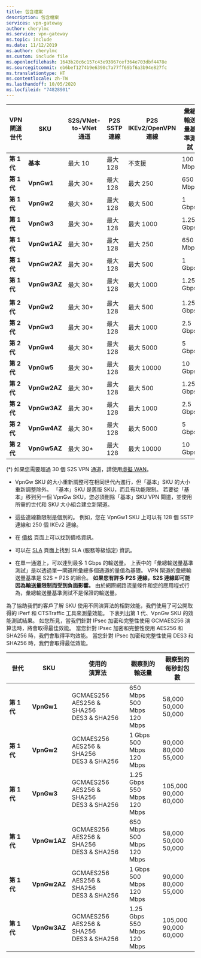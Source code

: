 ```yaml
---
title: 包含檔案
description: 包含檔案
services: vpn-gateway
author: cherylmc
ms.service: vpn-gateway
ms.topic: include
ms.date: 11/12/2019
ms.author: cherylmc
ms.custom: include file
ms.openlocfilehash: 1643b20c6c157c43e93967cef364e703dbf4478e
ms.sourcegitcommit: eb6bef1274b9e6390c7a77ff69bf6a3b94e827fc
ms.translationtype: HT
ms.contentlocale: zh-TW
ms.lasthandoff: 10/05/2020
ms.locfileid: "74828901"
---
```

|**VPN<br>閘道<br>世代** |**SKU**   | **S2S/VNet-to-VNet<br>通道** | **P2S<br> SSTP 連線** | **P2S<br> IKEv2/OpenVPN 連線** | **彙總<br>輸送量基準測試** | **BGP** | **Zone-redundant** |
|---            |---         | ---        | ---       | ---            | ---       | ---       | ---|
|**第 1 代**|**基本**   | 最大 10    | 最大 128  | 不支援  | 100 Mbps  | 不支援| 否 |
|**第 1 代**|**VpnGw1**  | 最大 30*   | 最大 128  | 最大 250       | 650 Mbps  | 支援 | 否 |
|**第 1 代**|**VpnGw2**  | 最大 30*   | 最大 128  | 最大 500       | 1 Gbps    | 支援 | 否 |
|**第 1 代**|**VpnGw3**  | 最大 30*   | 最大 128  | 最大 1000      | 1.25 Gbps | 支援 | 否 |
|**第 1 代**|**VpnGw1AZ**| 最大 30*   | 最大 128  | 最大 250       | 650 Mbps  | 支援 | 是 |
|**第 1 代**|**VpnGw2AZ**| 最大 30*   | 最大 128  | 最大 500       | 1 Gbps    | 支援 | 是 |
|**第 1 代**|**VpnGw3AZ**| 最大 30*   | 最大 128  | 最大 1000      | 1.25 Gbps | 支援 | 是 |
|        |            |            |           |                |           |           |     |
|**第 2 代**|**VpnGw2**  | 最大 30*   | 最大 128  | 最大 500       | 1.25 Gbps | 支援 | 否 |
|**第 2 代**|**VpnGw3**  | 最大 30*   | 最大 128  | 最大 1000      | 2.5 Gbps  | 支援 | 否 |
|**第 2 代**|**VpnGw4**  | 最大 30*   | 最大 128  | 最大 5000      | 5 Gbps    | 支援 | 否 |
|**第 2 代**|**VpnGw5**  | 最大 30*   | 最大 128  | 最大 10000      | 10 Gbps   | 支援 | 否 |
|**第 2 代**|**VpnGw2AZ**| 最大 30*   | 最大 128  | 最大 500       | 1.25 Gbps | 支援 | 是 |
|**第 2 代**|**VpnGw3AZ**| 最大 30*   | 最大 128  | 最大 1000      | 2.5 Gbps  | 支援 | 是 |
|**第 2 代**|**VpnGw4AZ**| 最大 30*   | 最大 128  | 最大 5000      | 5 Gbps    | 支援 | 是 |
|**第 2 代**|**VpnGw5AZ**| 最大 30*   | 最大 128  | 最大 10000      | 10 Gbps   | 支援 | 是 |

(*) 如果您需要超過 30 個 S2S VPN 通道，請使用[虛擬 WAN](../articles/virtual-wan/virtual-wan-about.md)。

* VpnGw SKU 的大小重新調整可在相同世代內進行，但「基本」SKU 的大小重新調整除外。 「基本」SKU 是舊版 SKU，而且有功能限制。 若要從「基本」移到另一個 VpnGw SKU，您必須刪除「基本」SKU VPN 閘道，並使用所需的世代和 SKU 大小組合建立新閘道。

* 這些連線數限制是個別的。 例如，您在 VpnGw1 SKU 上可以有 128 個 SSTP 連線和 250 個 IKEv2 連線。

* 在 [價格](https://azure.microsoft.com/pricing/details/vpn-gateway) 頁面上可以找到價格資訊。

* 可以在 [SLA](https://azure.microsoft.com/support/legal/sla/vpn-gateway/) 頁面上找到 SLA (服務等級協定) 資訊。

* 在單一通道上，可以達到最多 1 Gbps 的輸送量。 上表中的「彙總輸送量基準測試」是以透過單一閘道所彙總多個通道的量值為基礎。 VPN 閘道的彙總輸送量基準是 S2S + P2S 的組合。 **如果您有許多 P2S 連線，S2S 連線即可能因為輸送量限制而受到負面影響。** 由於網際網路流量條件和您的應用程式行為，彙總輸送量基準測試不是保證的輸送量。

為了協助我們的客戶了解 SKU 使用不同演算法的相對效能，我們使用了可公開取得的 iPerf 和 CTSTraffic 工具來測量效能。 下表列出第 1 代、VpnGw SKU 的效能測試結果。 如您所見，當我們針對 IPsec 加密和完整性使用 GCMAES256 演算法時，將會取得最佳效能。 當您針對 IPsec 加密和完整性使用 AES256 和 SHA256 時，我們會取得平均效能。 當您針對 IPsec 加密和完整性使用 DES3 和 SHA256 時，我們會取得最低效能。

|**世代**|**SKU**   | **使用的<br>演算法** | **觀察到的<br>輸送量** | **觀察到的<br>每秒封包數** |
|---           |---       | ---                 | ---            | ---                    |
|**第 1 代**|**VpnGw1**| GCMAES256<br>AES256 & SHA256<br>DES3 & SHA256| 650 Mbps<br>500 Mbps<br>120 Mbps   | 58,000<br>50,000<br>50,000|
|**第 1 代**|**VpnGw2**| GCMAES256<br>AES256 & SHA256<br>DES3 & SHA256| 1 Gbps<br>500 Mbps<br>120 Mbps | 90,000<br>80,000<br>55,000|
|**第 1 代**|**VpnGw3**| GCMAES256<br>AES256 & SHA256<br>DES3 & SHA256| 1.25 Gbps<br>550 Mbps<br>120 Mbps | 105,000<br>90,000<br>60,000|
|**第 1 代**|**VpnGw1AZ**| GCMAES256<br>AES256 & SHA256<br>DES3 & SHA256| 650 Mbps<br>500 Mbps<br>120 Mbps   | 58,000<br>50,000<br>50,000|
|**第 1 代**|**VpnGw2AZ**| GCMAES256<br>AES256 & SHA256<br>DES3 & SHA256| 1 Gbps<br>500 Mbps<br>120 Mbps | 90,000<br>80,000<br>55,000|
|**第 1 代**|**VpnGw3AZ**| GCMAES256<br>AES256 & SHA256<br>DES3 & SHA256| 1.25 Gbps<br>550 Mbps<br>120 Mbps | 105,000<br>90,000<br>60,000|
